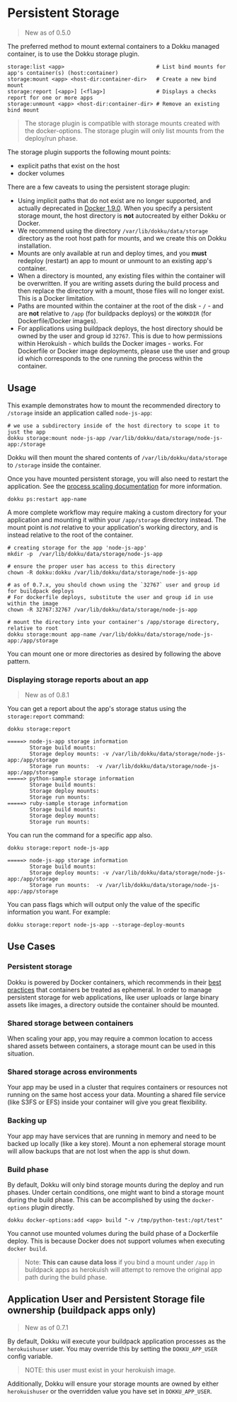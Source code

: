 # Persistent Storage

> New as of 0.5.0

The preferred method to mount external containers to a Dokku managed container, is to use the Dokku storage plugin.


```
storage:list <app>                             # List bind mounts for app's container(s) (host:container)
storage:mount <app> <host-dir:container-dir>   # Create a new bind mount
storage:report [<app>] [<flag>]                # Displays a checks report for one or more apps
storage:unmount <app> <host-dir:container-dir> # Remove an existing bind mount
```

> The storage plugin is compatible with storage mounts created with the docker-options. The storage plugin will only list mounts from the deploy/run phase.

The storage plugin supports the following mount points:

- explicit paths that exist on the host
- docker volumes

There are a few caveats to using the persistent storage plugin:

- Using implicit paths that do not exist are no longer supported, and actually deprecated in [Docker 1.9.0](https://github.com/docker/docker/releases/tag/v1.9.0). When you specify a persistent storage mount, the host directory is **not** autocreated by either Dokku or Docker.
- We recommend using the directory `/var/lib/dokku/data/storage` directory as the root host path for mounts, and we create this on Dokku installation.
- Mounts are only available at run and deploy times, and you **must** redeploy (restart) an app to mount or unmount to an existing app's container.
- When a directory is mounted, any existing files within the container will be overwritten. If you are writing assets during the build process and then replace the directory with a mount, those files will no longer exist. This is a Docker limitation.
- Paths are mounted within the container at the root of the disk - `/` - and are **not** relative to `/app` (for buildpacks deploys) or the `WORKDIR` (for Dockerfile/Docker images).
- For applications using buildpack deploys, the host directory should be owned by the user and group id `32767`. This is due to how permissions within Herokuish - which builds the Docker images - works. For Dockerfile or Docker image deployments, please use the user and group id which corresponds to the one running the process within the container.

## Usage

This example demonstrates how to mount the recommended directory to `/storage` inside an application called `node-js-app`:

```shell
# we use a subdirectory inside of the host directory to scope it to just the app
dokku storage:mount node-js-app /var/lib/dokku/data/storage/node-js-app:/storage
```

Dokku will then mount the shared contents of `/var/lib/dokku/data/storage` to `/storage` inside the container.

Once you have mounted persistent storage, you will also need to restart the application. See the 
[process scaling documentation](/docs/deployment/process-management.md) for more information.

```shell
dokku ps:restart app-name
```

A more complete workflow may require making a custom directory for your application and mounting it within your `/app/storage` directory instead. The mount point is *not* relative to your application's working directory, and is instead relative to the root of the container.

```shell
# creating storage for the app 'node-js-app'
mkdir -p  /var/lib/dokku/data/storage/node-js-app

# ensure the proper user has access to this directory
chown -R dokku:dokku /var/lib/dokku/data/storage/node-js-app

# as of 0.7.x, you should chown using the `32767` user and group id for buildpack deploys
# For dockerfile deploys, substitute the user and group id in use within the image
chown -R 32767:32767 /var/lib/dokku/data/storage/node-js-app

# mount the directory into your container's /app/storage directory, relative to root
dokku storage:mount app-name /var/lib/dokku/data/storage/node-js-app:/app/storage
```

You can mount one or more directories as desired by following the above pattern.

### Displaying storage reports about an app

> New as of 0.8.1

You can get a report about the app's storage status using the `storage:report` command:

```shell
dokku storage:report
```

```
=====> node-js-app storage information
       Storage build mounts:
       Storage deploy mounts: -v /var/lib/dokku/data/storage/node-js-app:/app/storage
       Storage run mounts:  -v /var/lib/dokku/data/storage/node-js-app:/app/storage
=====> python-sample storage information
       Storage build mounts:
       Storage deploy mounts:
       Storage run mounts:
=====> ruby-sample storage information
       Storage build mounts:
       Storage deploy mounts:
       Storage run mounts:
```

You can run the command for a specific app also.

```shell
dokku storage:report node-js-app
```

```
=====> node-js-app storage information
       Storage build mounts:
       Storage deploy mounts: -v /var/lib/dokku/data/storage/node-js-app:/app/storage
       Storage run mounts:  -v /var/lib/dokku/data/storage/node-js-app:/app/storage
```

You can pass flags which will output only the value of the specific information you want. For example:

```shell
dokku storage:report node-js-app --storage-deploy-mounts
```

## Use Cases

### Persistent storage

Dokku is powered by Docker containers, which recommends in their [best practices](https://docs.docker.com/engine/userguide/eng-image/dockerfile_best-practices/#containers-should-be-ephemeral) that containers be treated as ephemeral. In order to manage persistent storage for web applications, like user uploads or large binary assets like images, a directory outside the container should be mounted.

### Shared storage between containers

When scaling your app, you may require a common location to access shared assets between containers, a storage mount can be used in this situation.

### Shared storage across environments

Your app may be used in a cluster that requires containers or resources not running on the same host access your data. Mounting a shared file service (like S3FS or EFS) inside your container will give you great flexibility.

### Backing up

Your app may have services that are running in memory and need to be backed up locally (like a key store). Mount a non ephemeral storage mount will allow backups that are not lost when the app is shut down.

### Build phase

By default, Dokku will only bind storage mounts during the deploy and run phases. Under certain conditions, one might want to bind a storage mount during the build phase. This can be accomplished by using the `docker-options` plugin directly.

```shell
dokku docker-options:add <app> build "-v /tmp/python-test:/opt/test"
```

You cannot use mounted volumes during the build phase of a Dockerfile deploy. This is because Docker does not support volumes when executing `docker build`.

> Note: **This can cause data loss** if you bind a mount under `/app` in buildpack apps as herokuish will attempt to remove the original app path during the build phase.

## Application User and Persistent Storage file ownership (buildpack apps only)

> New as of 0.7.1

By default, Dokku will execute your buildpack application processes as the `herokuishuser` user. You may override this by setting the `DOKKU_APP_USER` config variable.

> NOTE: this user must exist in your herokuish image.

Additionally, Dokku will ensure your storage mounts are owned by either `herokuishuser` or the overridden value you have set in `DOKKU_APP_USER`.
